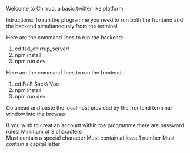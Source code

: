 Welcome to Chirrup, a basic twitter like platform

Intructions:
To run the programme you need to run both the frontend and the backend simultaneously from the terminal

Here are the command lines to run the backend:
1. cd fsd_chirrup_server/
2. npm install
3. npm run dev

Here are the command lines to run the frontend:
1. cd Full\ Sack\ Vue 
2. npm install
3. npm run dev

Go ahead and paste the local host provided by the frontend terminal window into the browser

If you wish to creat an account within the programme there are password rules:
Minimum of 8 characters
<br>Must contain a special character
Must contain at least 1 number
Must contain a capital letter
